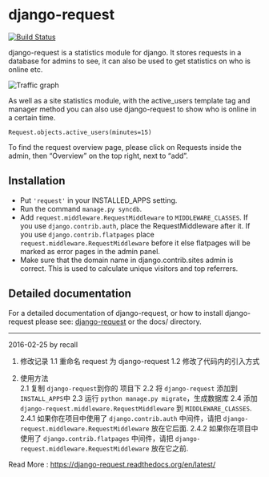 django-request
==============

[![Build Status](http://img.shields.io/travis/kylef/django-request/master.svg?style=flat)](https://travis-ci.org/kylef/django-request)

django-request is a statistics module for django. It stores requests in a database for admins to see, it can also be used to get statistics on who is online etc.

![Traffic graph](docs/graph.png)

As well as a site statistics module, with the active_users template tag and manager method you can also use django-request to show who is online in a certain time.

    Request.objects.active_users(minutes=15)

To find the request overview page, please click on Requests inside the admin, then “Overview” on the top right, next to “add”.

Installation
------------

- Put `'request'` in your INSTALLED_APPS setting.
- Run the command `manage.py syncdb`.
- Add `request.middleware.RequestMiddleware` to `MIDDLEWARE_CLASSES`. If you use `django.contrib.auth`, place the RequestMiddleware after it. If you use `django.contrib.flatpages` place `request.middleware.RequestMiddleware` before it else flatpages will be marked as error pages in the admin panel.
- Make sure that the domain name in django.contrib.sites admin is correct. This is used to calculate unique visitors and top referrers.

Detailed documentation
----------------------

For a detailed documentation of django-request, or how to install django-request please see: [django-request](https://django-request.readthedocs.org/en/latest/) or the docs/ directory.



----------------------------------------------------
2016-02-25 by recall  

1. 修改记录
    1.1 重命名 request 为 django-request
    1.2 修改了代码内的引入方式

2. 使用方法  
    2.1 复制 `django-request`到你的 项目下
    2.2 将 `django-request` 添加到 `INSTALL_APPS`中
    2.3 运行 `python manage.py migrate`，生成数据库
    2.4 添加 `django-request.middleware.RequestMiddleware` 到 `MIDDLEWARE_CLASSES`.
        2.4.1 如果你在项目中使用了 `django.contrib.auth` 中间件，请把 `django-request.middleware.RequestMiddleware` 放在它后面.
        2.4.2 如果你在项目中使用了 `django.contrib.flatpages` 中间件，请把 `django-request.middleware.RequestMiddleware` 放在它之前.


Read More : https://django-request.readthedocs.org/en/latest/  
